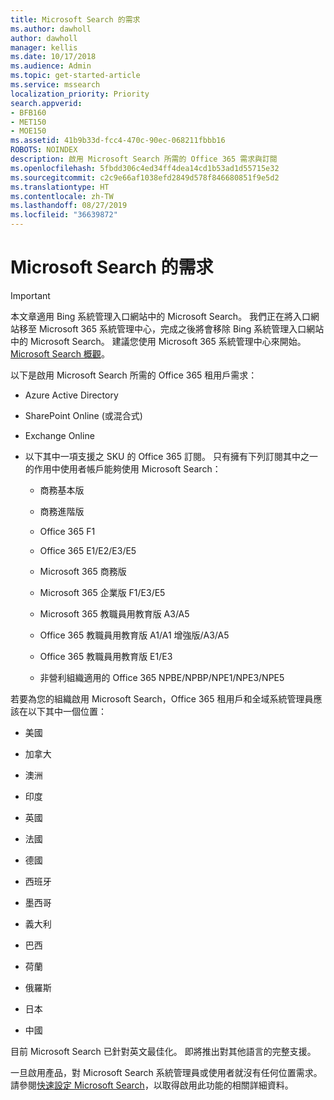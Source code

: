 ```yaml
---
title: Microsoft Search 的需求
ms.author: dawholl
author: dawholl
manager: kellis
ms.date: 10/17/2018
ms.audience: Admin
ms.topic: get-started-article
ms.service: mssearch
localization_priority: Priority
search.appverid:
- BFB160
- MET150
- MOE150
ms.assetid: 41b9b33d-fcc4-470c-90ec-068211fbbb16
ROBOTS: NOINDEX
description: 啟用 Microsoft Search 所需的 Office 365 需求與訂閱
ms.openlocfilehash: 5fbdd306c4ed34ff4dea14cd1b53ad1d55715e32
ms.sourcegitcommit: c2c9e66af1038efd2849d578f846680851f9e5d2
ms.translationtype: HT
ms.contentlocale: zh-TW
ms.lasthandoff: 08/27/2019
ms.locfileid: "36639872"
---
```

# <a name="requirements-for-microsoft-search"></a>Microsoft Search 的需求

> [!IMPORTANT]
> 本文章適用 Bing 系統管理入口網站中的 Microsoft Search。 我們正在將入口網站移至 Microsoft 365 系統管理中心，完成之後將會移除 Bing 系統管理入口網站中的 Microsoft Search。 建議您使用 Microsoft 365 系統管理中心來開始。 [Microsoft Search 概觀](overview-microsoft-search.md)。

以下是啟用 Microsoft Search 所需的 Office 365 租用戶需求： 
  
- Azure Active Directory
    
- SharePoint Online (或混合式)
    
- Exchange Online
    
- 以下其中一項支援之 SKU 的 Office 365 訂閱。 只有擁有下列訂閱其中之一的作用中使用者帳戶能夠使用 Microsoft Search：
    
  - 商務基本版
    
  - 商務進階版
    
  - Office 365 F1
    
  - Office 365 E1/E2/E3/E5
    
  - Microsoft 365 商務版
    
  - Microsoft 365 企業版 F1/E3/E5
    
  - Microsoft 365 教職員用教育版 A3/A5
    
  - Office 365 教職員用教育版 A1/A1 增強版/A3/A5
    
  - Office 365 教職員用教育版 E1/E3
    
  - 非營利組織適用的 Office 365 NPBE/NPBP/NPE1/NPE3/NPE5
    
若要為您的組織啟用 Microsoft Search，Office 365 租用戶和全域系統管理員應該在以下其中一個位置：
  
- 美國
    
- 加拿大
    
- 澳洲
    
- 印度
    
- 英國
    
- 法國
    
- 德國
  
- 西班牙
    
- 墨西哥
    
- 義大利
    
- 巴西
    
- 荷蘭
    
- 俄羅斯
    
- 日本

- 中國
 
目前 Microsoft Search 已針對英文最佳化。 即將推出對其他語言的完整支援。

一旦啟用產品，對 Microsoft Search 系統管理員或使用者就沒有任何位置需求。 請參閱[快速設定 Microsoft Search](quick-set-up.md)，以取得啟用此功能的相關詳細資料。 

  

